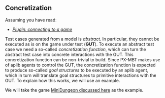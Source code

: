 ## Concretization

Assuming you have read:
  * [_Plugin: connecting to a game_](plugin.md)

Test cases generated from a model is _abstract_. In particular, they cannot be executed as is on the game under test (**GUT**).
To execute an abstract test case we need a so-called _concretization function_, which can turn the abstract test case into concrete interactions with the GUT. This concretization function can be non-trivial to build. Since PX-MBT makes use of aplib agents to control the GUT, the concretization function is expected to produce so-called _goal structures_ to be executed by an aplib agent, which in turn will translate goal structures to primitive interactions with the GUT.
To explain how this works, we will use an example.

We will take the game [MiniDungeon discussed here](MD_L5.md) as the example.
